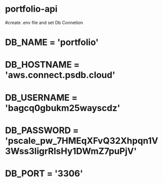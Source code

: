 # portfolio-api

#create .env file and set Db Connetion
# DB_NAME = 'portfolio'
# DB_HOSTNAME = 'aws.connect.psdb.cloud'
# DB_USERNAME = 'bagcq0gbukm25wayscdz'
# DB_PASSWORD = 'pscale_pw_7HMEqXFvQ32Xhpqn1V3Wss3ligrRlsHy1DWmZ7puPjV'
# DB_PORT = '3306'
